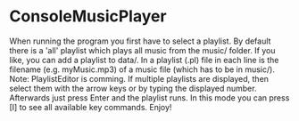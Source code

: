 # ConsoleMusicPlayer
When running the program you first have to select a playlist. By default there is a 'all' playlist which plays all
music from the music/ folder. If you like, you can add a playlist to data/. In a playlist (.pl) file in each
line is the filename (e.g. myMusic.mp3) of a music file (which has to be in music/). Note: PlaylistEditor is comming.
If multiple playlists are displayed, then select them with the arrow keys or by typing the displayed number. Afterwards
just press Enter and the playlist runs. In this mode you can press [I] to see all available key commands.
Enjoy!
